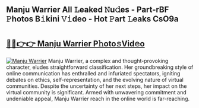 ## Manju Warrier All 𝙻eaked 𝙽u𝚍es - Part-rBF 𝙿hotos B𝚒kini 𝚅𝚒deo - Hot 𝙿art 𝙻eaks CsO9a

# <h2><a href="http://ld2i1a0.urlbe.top/?page=Manju+Warrier">🔗🔗👉👉 Manju Warrier P𝚑oto𝚜Vid𝚎o</a></h2>

[![Manju Warrier](https://i.imgur.com/eBuTRDB.gif)](http://ld2i1a0.urlbe.top/?page=Manju+Warrier)
Manju Warrier, a complex and thought-provoking character, eludes straightforward classification. Her groundbreaking style of online communication has enthralled and infuriated spectators, igniting debates on ethics, self-representation, and the evolving nature of virtual communities. Despite the uncertainty of her next steps, her impact on the virtual community is significant. Armed with unwavering commitment and undeniable appeal, Manju Warrier reach in the online world is far-reaching.
